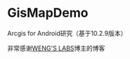 # GisMapDemo
Arcgis for Android研究（基于10.2.9版本）

非常感谢<a href="https://www.cnblogs.com/arxive/p/7751971.html">WENG'S LABS</a>博主的博客
